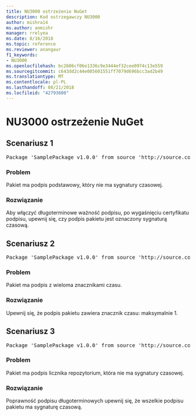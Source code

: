 ```yaml
---
title: NU3000 ostrzeżenie NuGet
description: Kod ostrzegawczy NU3000
author: mishra14
ms.author: anmishr
manager: rrelyea
ms.date: 8/16/2018
ms.topic: reference
ms.reviewer: anangaur
f1_keywords:
- NU3000
ms.openlocfilehash: bc2606cf06e1336c9e3444ef32cee0974c13e559
ms.sourcegitcommit: c643dd2c44e085601551ff7079d696bcc3ad2b49
ms.translationtype: MT
ms.contentlocale: pl-PL
ms.lasthandoff: 08/21/2018
ms.locfileid: "42793600"
---
```

# <a name="nuget-warning-nu3000"></a>NU3000 ostrzeżenie NuGet

## <a name="scenario-1"></a>Scenariusz 1

<pre>Package 'SamplePackage v1.0.0' from source 'http://source.com/index.json': The primary signature does not have a timestamp.</pre>

### <a name="issue"></a>Problem

Pakiet ma podpis podstawowy, który nie ma sygnatury czasowej.


### <a name="solution"></a>Rozwiązanie

Aby włączyć długoterminowe ważność podpisu, po wygaśnięciu certyfikatu podpisu, upewnij się, czy podpis pakietu jest oznaczony sygnaturą czasową.



## <a name="scenario-2"></a>Scenariusz 2

<pre>Package 'SamplePackage v1.0.0' from source 'http://source.com/index.json': Multiple timestamps are not accepted.</pre>

### <a name="issue"></a>Problem

Pakiet ma podpis z wieloma znacznikami czasu.


### <a name="solution"></a>Rozwiązanie

Upewnij się, że podpis pakietu zawiera znacznik czasu: maksymalnie 1.



## <a name="scenario-3"></a>Scenariusz 3

<pre>Package 'SamplePackage v1.0.0' from source 'http://source.com/index.json': The repository countersignature does not have a timestamp.</pre>

### <a name="issue"></a>Problem

Pakiet ma podpis licznika repozytorium, która nie ma sygnatury czasowej.


### <a name="solution"></a>Rozwiązanie

Poprawność podpisu długoterminowych upewnij się, że wszelkie podpisu pakietu ma sygnaturę czasową.


